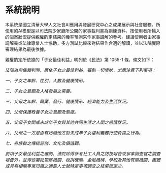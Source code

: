 # 系統說明

本系統是國立清華大學人文社會AI應用與發展研究中心之成果展示與社會服務。所使用的AI模型是以司法院少家廳所公開的家事裁判書為訓練資料，按使用者所輸入的個案狀況提供親權酌定結果的機率預測來作家事調解的參考。建議使用者由家事調解員或法律專業人士協助，多方測試比較來對結果作合適的解讀，並以法院實際審理結果為最後依據。

親權酌定所依據的「子女最佳利益」明列於《民法》第 1055-1 條，條文如下：

_法院為前條裁判時，應依子女之最佳利益，審酌一切情狀，尤應注意下列事項：_

_一、子女之年齡、性別、人數及健康情形。_

_二、子女之意願及人格發展之需要。_

_三、父母之年齡、職業、品行、健康情形、經濟能力及生活狀況。_

_四、父母保護教養子女之意願及態度。_

_五、父母子女間或未成年子女與其他共同生活之人間之感情狀況。_

_六、父母之一方是否有妨礙他方對未成年子女權利義務行使負擔之行為。_

_七、各族群之傳統習俗、文化及價值觀。_

_前項子女最佳利益之審酌，法院除得參考社工人員之訪視報告或家事調查官之調查報告外，並得依囑託警察機關、稅捐機關、金融機構、學校及其他有關機關、團體或具有相關專業知識之適當人士就特定事項調查之結果認定之。_
